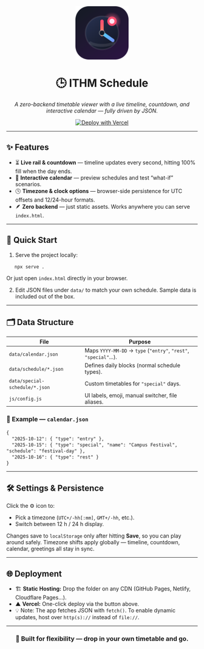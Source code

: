 <div align="center">

  <img width="140" src="favicon.svg" alt="ITHM Schedule icon">

  </br>

  <h1>🕒 ITHM Schedule</h1>
  <p><i>A zero-backend timetable viewer with a live timeline, countdown, and interactive calendar — fully driven by JSON.</i></p>

  [![Deploy with Vercel](https://vercel.com/button)](https://vercel.com/new/clone?repository-url=https://github.com/KARPED1EM/ITHM-Schedule)

</div>

---

## ✨ Features

- ⏳ **Live rail & countdown** — timeline updates every second, hitting 100% fill when the day ends.  
- 📅 **Interactive calendar** — preview schedules and test “what-if” scenarios.  
- 🕓 **Timezone & clock options** — browser-side persistence for UTC offsets and 12/24-hour formats.  
- 🪶 **Zero backend** — just static assets. Works anywhere you can serve `index.html`.

---

## 🚀 Quick Start

1. Serve the project locally:
```bash
   npx serve .
```

Or just open `index.html` directly in your browser.

2. Edit JSON files under `data/` to match your own schedule. Sample data is included out of the box.

---

## 🗂️ Data Structure

| File                           | Purpose                                                           |
| ------------------------------ | ----------------------------------------------------------------- |
| `data/calendar.json`           | Maps `YYYY-MM-DD` → `type` (`"entry"`, `"rest"`, `"special"`...). |
| `data/schedule/*.json`         | Defines daily blocks (normal schedule types).                     |
| `data/special-schedule/*.json` | Custom timetables for `"special"` days.                           |
| `js/config.js`                 | UI labels, emoji, manual switcher, file aliases.                  |

### 📝 Example — `calendar.json`

```jsonc
{
  "2025-10-12": { "type": "entry" },
  "2025-10-15": { "type": "special", "name": "Campus Festival", "schedule": "festival-day" },
  "2025-10-16": { "type": "rest" }
}
```

---

## 🛠️ Settings & Persistence

Click the ⚙️ icon to:

* Pick a timezone (`UTC+/-hh[:mm]`, `GMT+/-hh`, etc.).
* Switch between 12 h / 24 h display.

Changes save to `localStorage` only after hitting **Save**, so you can play around safely.
Timezone shifts apply globally — timeline, countdown, calendar, greetings all stay in sync.

---

## 🌐 Deployment

* 🏗️ **Static Hosting:** Drop the folder on any CDN (GitHub Pages, Netlify, Cloudflare Pages...).
* ▲ **Vercel:** One-click deploy via the button above.
* 💡 Note: The app fetches JSON with `fetch()`. To enable dynamic updates, host over `http(s)://` instead of `file://`.

---

<div align="center">

  <h3>💬 Built for flexibility — drop in your own timetable and go.</h3>

</div>

